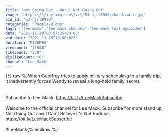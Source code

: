 ```yaml
---
title: "Not Going Out - War | Not Going Out"
image: "https:\/\/i.ytimg.com\/vi\/53-njrlR9S0\/hqdefault.jpg"
vid_id: "53-njrlR9S0"
categories: "People-Blogs"
tags: ["lee mack","lee mack channel","lee mack full episodes"]
date: "2021-11-29T08:57:25+03:00"
vid_date: "2021-11-26T18:00:02Z"
duration: "PT26M9S"
viewcount: "11508"
likeCount: "270"
dislikeCount: "6"
channel: "Lee Mack"
---
```

{% raw %}When Geoffrey tries to apply military scheduling to a family trip, it inadvertently forces Wendy to reveal a long-held family secret.<br /><br /><br />Subscribe to Lee Mack: <a rel="nofollow" target="blank" href="https://bit.ly/LeeMackSubscribe">https://bit.ly/LeeMackSubscribe</a> <br /><br />Welcome to the official channel for Lee Mack. Subscribe for more stand up, Not Going Out and I Can't Believe it's Not Buddha: <a rel="nofollow" target="blank" href="https://bit.ly/LeeMackSubscribe">https://bit.ly/LeeMackSubscribe</a><br /><br />#LeeMack{% endraw %}
